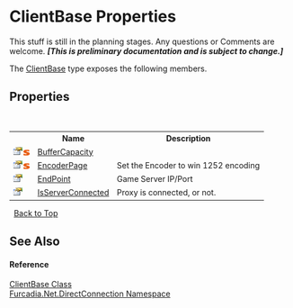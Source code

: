 # ClientBase Properties
This stuff is still in the planning stages. Any questions or Comments are welcome. _**\[This is preliminary documentation and is subject to change.\]**_

The <a href="T_Furcadia_Net_DirectConnection_ClientBase">ClientBase</a> type exposes the following members.


## Properties
&nbsp;<table><tr><th></th><th>Name</th><th>Description</th></tr><tr><td>![Public property](media/pubproperty.gif "Public property")![Static member](media/static.gif "Static member")</td><td><a href="P_Furcadia_Net_DirectConnection_ClientBase_BufferCapacity">BufferCapacity</a></td><td></td></tr><tr><td>![Public property](media/pubproperty.gif "Public property")![Static member](media/static.gif "Static member")</td><td><a href="P_Furcadia_Net_DirectConnection_ClientBase_EncoderPage">EncoderPage</a></td><td>
Set the Encoder to win 1252 encoding</td></tr><tr><td>![Public property](media/pubproperty.gif "Public property")</td><td><a href="P_Furcadia_Net_DirectConnection_ClientBase_EndPoint">EndPoint</a></td><td>
Game Server IP/Port</td></tr><tr><td>![Public property](media/pubproperty.gif "Public property")</td><td><a href="P_Furcadia_Net_DirectConnection_ClientBase_IsServerConnected">IsServerConnected</a></td><td>
Proxy is connected, or not.</td></tr></table>&nbsp;
<a href="#clientbase-properties">Back to Top</a>

## See Also


#### Reference
<a href="T_Furcadia_Net_DirectConnection_ClientBase">ClientBase Class</a><br /><a href="N_Furcadia_Net_DirectConnection">Furcadia.Net.DirectConnection Namespace</a><br />